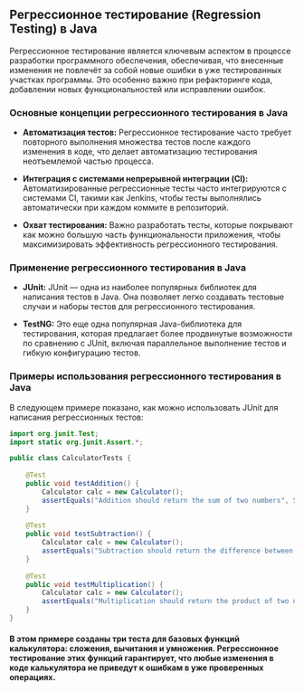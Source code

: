 ## Регрессионное тестирование (Regression Testing) в Java

Регрессионное тестирование является ключевым аспектом в процессе разработки программного обеспечения, обеспечивая, что внесенные изменения не повлечёт за собой новые ошибки в уже тестированных участках программы. Это особенно важно при рефакторинге кода, добавлении новых функциональностей или исправлении ошибок.

### Основные концепции регрессионного тестирования в Java

- **Автоматизация тестов:** Регрессионное тестирование часто требует повторного выполнения множества тестов после каждого изменения в коде, что делает автоматизацию тестирования неотъемлемой частью процесса.

- **Интеграция с системами непрерывной интеграции (CI):** Автоматизированные регрессионные тесты часто интегрируются с системами CI, такими как Jenkins, чтобы тесты выполнялись автоматически при каждом коммите в репозиторий.

- **Охват тестирования:** Важно разработать тесты, которые покрывают как можно большую часть функциональности приложения, чтобы максимизировать эффективность регрессионного тестирования.

### Применение регрессионного тестирования в Java

- **JUnit:** JUnit — одна из наиболее популярных библиотек для написания тестов в Java. Она позволяет легко создавать тестовые случаи и наборы тестов для регрессионного тестирования.

- **TestNG:** Это еще одна популярная Java-библиотека для тестирования, которая предлагает более продвинутые возможности по сравнению с JUnit, включая параллельное выполнение тестов и гибкую конфигурацию тестов.

### Примеры использования регрессионного тестирования в Java

В следующем примере показано, как можно использовать JUnit для написания регрессионных тестов:

```java
import org.junit.Test;
import static org.junit.Assert.*;

public class CalculatorTests {
    
    @Test
    public void testAddition() {
        Calculator calc = new Calculator();
        assertEquals("Addition should return the sum of two numbers", 5, calc.add(2, 3));
    }
    
    @Test
    public void testSubtraction() {
        Calculator calc = new Calculator();
        assertEquals("Subtraction should return the difference between two numbers", 1, calc.subtract(3, 2));
    }
    
    @Test
    public void testMultiplication() {
        Calculator calc = new Calculator();
        assertEquals("Multiplication should return the product of two numbers", 6, calc.multiply(2, 3));
    }
}
```

#### В этом примере созданы три теста для базовых функций калькулятора: сложения, вычитания и умножения. Регрессионное тестирование этих функций гарантирует, что любые изменения в коде калькулятора не приведут к ошибкам в уже проверенных операциях.

